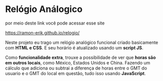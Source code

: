 # Relógio Análogico

por meio deste link você pode acessar esse site

<https://ramon-erik.github.io/relogio/>

Neste projeto eu trago um relógio analógico funcional criado basicamente com **HTML e CSS**. E seu horário é atualizado usando um **script JS**.

Como **funcionalidade extra**, trouxe a possibilidade de ver que **horas são em outros locais**, como México, Estados Unidos e China. Fazendo um cálculo que adiciona ou subtrai a diferença de horas entre o GMT do usuario e o GMT do local em questão, tudo isso usando **JavaScript**.

<img src=''>
